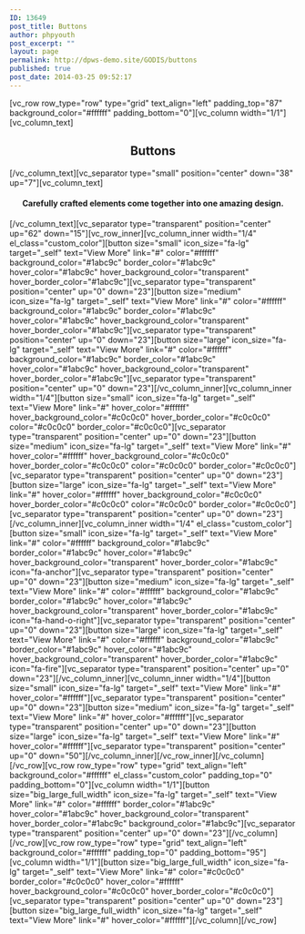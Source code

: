 ```yaml
---
ID: 13649
post_title: Buttons
author: phpyouth
post_excerpt: ""
layout: page
permalink: http://dpws-demo.site/GODIS/buttons
published: true
post_date: 2014-03-25 09:52:17
---
```

[vc_row row_type="row" type="grid" text_align="left" padding_top="87" background_color="#ffffff" padding_bottom="0"][vc_column width="1/1"][vc_column_text]
<h2 style="text-align: center;">Buttons</h2>
[/vc_column_text][vc_separator type="small" position="center" down="38" up="7"][vc_column_text]
<h4 style="text-align: center;">Carefully crafted elements come together into one amazing design.</h4>
[/vc_column_text][vc_separator type="transparent" position="center" up="62" down="15"][vc_row_inner][vc_column_inner width="1/4" el_class="custom_color"][button size="small" icon_size="fa-lg" target="_self" text="View More" link="#" color="#ffffff" background_color="#1abc9c" border_color="#1abc9c" hover_color="#1abc9c" hover_background_color="transparent" hover_border_color="#1abc9c"][vc_separator type="transparent" position="center" up="0" down="23"][button size="medium" icon_size="fa-lg" target="_self" text="View More" link="#" color="#ffffff" background_color="#1abc9c" border_color="#1abc9c" hover_color="#1abc9c" hover_background_color="transparent" hover_border_color="#1abc9c"][vc_separator type="transparent" position="center" up="0" down="23"][button size="large" icon_size="fa-lg" target="_self" text="View More" link="#" color="#ffffff" background_color="#1abc9c" border_color="#1abc9c" hover_color="#1abc9c" hover_background_color="transparent" hover_border_color="#1abc9c"][vc_separator type="transparent" position="center" up="0" down="23"][/vc_column_inner][vc_column_inner width="1/4"][button size="small" icon_size="fa-lg" target="_self" text="View More" link="#" hover_color="#ffffff" hover_background_color="#c0c0c0" hover_border_color="#c0c0c0" color="#c0c0c0" border_color="#c0c0c0"][vc_separator type="transparent" position="center" up="0" down="23"][button size="medium" icon_size="fa-lg" target="_self" text="View More" link="#" hover_color="#ffffff" hover_background_color="#c0c0c0" hover_border_color="#c0c0c0" color="#c0c0c0" border_color="#c0c0c0"][vc_separator type="transparent" position="center" up="0" down="23"][button size="large" icon_size="fa-lg" target="_self" text="View More" link="#" hover_color="#ffffff" hover_background_color="#c0c0c0" hover_border_color="#c0c0c0" color="#c0c0c0" border_color="#c0c0c0"][vc_separator type="transparent" position="center" up="0" down="23"][/vc_column_inner][vc_column_inner width="1/4" el_class="custom_color"][button size="small" icon_size="fa-lg" target="_self" text="View More" link="#" color="#ffffff" background_color="#1abc9c" border_color="#1abc9c" hover_color="#1abc9c" hover_background_color="transparent" hover_border_color="#1abc9c" icon="fa-anchor"][vc_separator type="transparent" position="center" up="0" down="23"][button size="medium" icon_size="fa-lg" target="_self" text="View More" link="#" color="#ffffff" background_color="#1abc9c" border_color="#1abc9c" hover_color="#1abc9c" hover_background_color="transparent" hover_border_color="#1abc9c" icon="fa-hand-o-right"][vc_separator type="transparent" position="center" up="0" down="23"][button size="large" icon_size="fa-lg" target="_self" text="View More" link="#" color="#ffffff" background_color="#1abc9c" border_color="#1abc9c" hover_color="#1abc9c" hover_background_color="transparent" hover_border_color="#1abc9c" icon="fa-fire"][vc_separator type="transparent" position="center" up="0" down="23"][/vc_column_inner][vc_column_inner width="1/4"][button size="small" icon_size="fa-lg" target="_self" text="View More" link="#" hover_color="#ffffff"][vc_separator type="transparent" position="center" up="0" down="23"][button size="medium" icon_size="fa-lg" target="_self" text="View More" link="#" hover_color="#ffffff"][vc_separator type="transparent" position="center" up="0" down="23"][button size="large" icon_size="fa-lg" target="_self" text="View More" link="#" hover_color="#ffffff"][vc_separator type="transparent" position="center" up="0" down="50"][/vc_column_inner][/vc_row_inner][/vc_column][/vc_row][vc_row row_type="row" type="grid" text_align="left" background_color="#ffffff" el_class="custom_color" padding_top="0" padding_bottom="0"][vc_column width="1/1"][button size="big_large_full_width" icon_size="fa-lg" target="_self" text="View More" link="#" color="#ffffff" border_color="#1abc9c" hover_color="#1abc9c" hover_background_color="transparent" hover_border_color="#1abc9c" background_color="#1abc9c"][vc_separator type="transparent" position="center" up="0" down="23"][/vc_column][/vc_row][vc_row row_type="row" type="grid" text_align="left" background_color="#ffffff" padding_top="0" padding_bottom="95"][vc_column width="1/1"][button size="big_large_full_width" icon_size="fa-lg" target="_self" text="View More" link="#" color="#c0c0c0" border_color="#c0c0c0" hover_color="#ffffff" hover_background_color="#c0c0c0" hover_border_color="#c0c0c0"][vc_separator type="transparent" position="center" up="0" down="23"][button size="big_large_full_width" icon_size="fa-lg" target="_self" text="View More" link="#" hover_color="#ffffff"][/vc_column][/vc_row]